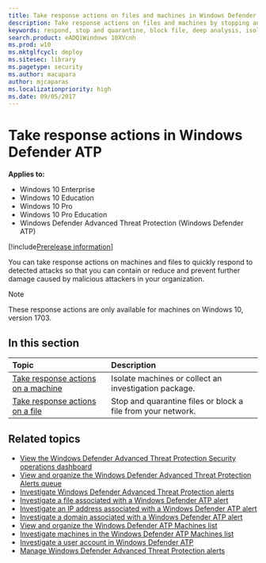 ```yaml
---
title: Take response actions on files and machines in Windows Defender ATP
description: Take response actions on files and machines by stopping and quarantining files, blocking a file, isolating machines, or collecting an investigation package.
keywords: respond, stop and quarantine, block file, deep analysis, isolate machine, collect investigation package, action center
search.product: eADQiWindows 10XVcnh
ms.prod: w10
ms.mktglfcycl: deploy
ms.sitesec: library
ms.pagetype: security
ms.author: macapara
author: mjcaparas
ms.localizationpriority: high
ms.date: 09/05/2017
---
```


# Take response actions in Windows Defender ATP

**Applies to:**

- Windows 10 Enterprise
- Windows 10 Education
- Windows 10 Pro
- Windows 10 Pro Education
- Windows Defender Advanced Threat Protection (Windows Defender ATP)

[!include[Prerelease information](prerelease.md)]


You can take response actions on machines and files to quickly respond to detected attacks so that you can contain or reduce and prevent further damage caused by malicious attackers in your organization.

>[!NOTE]
> These response actions are only available for machines on Windows 10, version  1703.

## In this section
Topic | Description
:---|:---
[Take response actions on a machine](respond-machine-alerts-windows-defender-advanced-threat-protection.md)| Isolate machines or collect an investigation package.
[Take response actions on a file](respond-file-alerts-windows-defender-advanced-threat-protection.md)| Stop and quarantine files or block a file from your network.

## Related topics
- [View the Windows Defender Advanced Threat Protection Security operations dashboard](dashboard-windows-defender-advanced-threat-protection.md)
- [View and organize the Windows Defender Advanced Threat Protection Alerts queue ](alerts-queue-windows-defender-advanced-threat-protection.md)
- [Investigate Windows Defender Advanced Threat Protection alerts](investigate-alerts-windows-defender-advanced-threat-protection.md)
- [Investigate a file associated with a Windows Defender ATP alert](investigate-files-windows-defender-advanced-threat-protection.md)
- [Investigate an IP address associated with a Windows Defender ATP alert](investigate-ip-windows-defender-advanced-threat-protection.md)
- [Investigate a domain associated with a Windows Defender ATP alert](investigate-domain-windows-defender-advanced-threat-protection.md)
- [View and organize the Windows Defender ATP Machines list](machines-view-overview-windows-defender-advanced-threat-protection.md)
- [Investigate machines in the Windows Defender ATP Machines list](investigate-machines-windows-defender-advanced-threat-protection.md)
- [Investigate a user account in Windows Defender ATP](investigate-user-windows-defender-advanced-threat-protection.md)
- [Manage Windows Defender Advanced Threat Protection alerts](manage-alerts-windows-defender-advanced-threat-protection.md)

